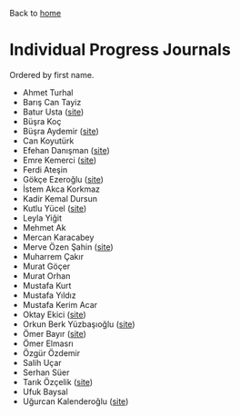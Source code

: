 Back to [home](https://mef-bda503.github.io)

# Individual Progress Journals

Ordered by first name.

+ Ahmet Turhal
+ Barış Can Tayiz
+ Batur Usta ([site](https://mef-bda503.github.io/pj18-baturusta/))
+ Büşra Koç
+ Büşra Aydemir ([site](https://mef-bda503.github.io/pj18-aydemirbusra/))
+ Can Koyutürk
+ Efehan Danışman ([site](https://mef-bda503.github.io/pj18-efehandanisman/))
+ Emre Kemerci ([site](https://mef-bda503.github.io/pj18-EmreKemerci/))
+ Ferdi Ateşin
+ Gökçe Ezeroğlu ([site](https://mef-bda503.github.io/pj18-gokceezeroglu/))
+ İstem Akca Korkmaz
+ Kadir Kemal Dursun
+ Kutlu Yücel ([site](https://mef-bda503.github.io/pj18-kkyucel/))
+ Leyla Yiğit
+ Mehmet Ak
+ Mercan Karacabey
+ Merve Özen Şahin ([site](https://mef-bda503.github.io/pj18-ozenm/))
+ Muharrem Çakır
+ Murat Göçer
+ Murat Orhan
+ Mustafa Kurt
+ Mustafa Yıldız
+ Mustafa Kerim Acar
+ Oktay Ekici ([site](https://mef-bda503.github.io/pj18-oktayekici/))
+ Orkun Berk Yüzbaşıoğlu ([site](https://mef-bda503.github.io/pj18-orkunberkyuzbasioglu/))
+ Ömer Bayır ([site](https://mef-bda503.github.io/pj18-omerbayir/))
+ Ömer Elmasrı
+ Özgür Özdemir
+ Salih Uçar
+ Serhan Süer
+ Tarık Özçelik ([site](https://mef-bda503.github.io/pj18-TarikOzcelik81/))
+ Ufuk Baysal
+ Uğurcan Kalenderoğlu ([site](https://mef-bda503.github.io/pj18-ukalender/))
